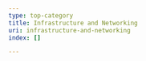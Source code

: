 ```yaml
---
type: top-category
title: Infrastructure and Networking
uri: infrastructure-and-networking
index: []

---
```


